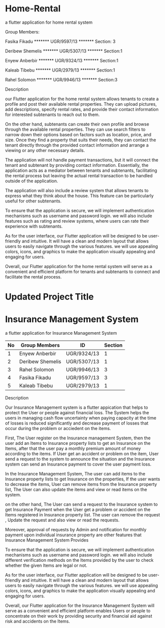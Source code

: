 # Home-Rental
a flutter application for home rental system

Group Members:<br>
    
   Fasika Fikadu  ******* UGR/9597/13      *******   Section:  3 
   
   Deribew Shemelis  ******* UGR/5307/13   *******     Section:1  
   
   Enyew Anberbir    *******     UGR/9324/13	 *******   Section:1
   
   Kaleab Tibebu    *******       UGR/2979/13    *******   Section:1   
   
   Rahel Solomon     *******     UGR/9946/13     *******   Section:3
   </pre>
   
   
   Description
   
   our Flutter application for the home rental system allows tenants to create a profile and post their available rental properties. They can upload pictures, add descriptions, specify rental rates, and provide their contact information for interested subtenants to reach out to them.
   
On the other hand, subtenants can create their own profile and browse through the available rental properties. They can use search filters to narrow down their options based on factors such as location, price, and size. Once they find a property that suits their needs, they can contact the tenant directly through the provided contact information and arrange a viewing or any other necessary details.

The application will not handle payment transactions, but it will connect the tenant and subtenant by providing contact information. Essentially, the application acts as a mediator between tenants and subtenants, facilitating the rental process but leaving the actual rental transaction to be handled outside of the application.

The application will also include a review system that allows tenants to express what they think about the house. This feature can be particularly useful for other subtenants.

To ensure that the application is secure, we will implement authentication mechanisms such as username and password login. we will also include features such as rating and review systems, where users can rate their experience with subtenants.

As for the user interface, our Flutter application will be designed to be user-friendly and intuitive. It will have a clean and modern layout that allows users to easily navigate through the various features. we will use appealing colors, icons, and graphics to make the application visually appealing and engaging for users.

Overall, our Flutter application for the home rental system will serve as a convenient and efficient platform for tenants and subtenants to connect and facilitate the rental process.


# Updated Project Title

# Insurance Management System

a flutter application for Insurance Management System

| No |   Group Members  |     ID      | Section |
| -- | ---------------- | ----------- | ------- |
| 1  |  Enyew Anberbir  | UGR/9324/13 |     1   |
| 2  | Deribew Shemelis | UGR/5307/13 |     1   |
| 3  |  Rahel Solomon   | UGR/9946/13 |     3   |
| 4  |  Fasika Fikadu   | UGR/9597/13 |     3   |
| 5  |  Kaleab Tibebu   | UGR/2979/13 |     1   |

Description

Our Insurance Management system is a flutter appication that helps to protect the User or people against financial loss. The System helps the users in managing cash flow uncertainty when paying capacity at the time of losses is reduced significantly and decrease payment of losses that occur during the problem or acciedent on the items.

First, The User register on the Insurance management System, then the user add an Items to Insurance property lists to get an Insurance on the Items, after that the user pay a monthly premium amount of money according to the items. If User get an accident or problem on the item, User send a request to the system to announce the situation and the Insurance system can send an Insurance payment to cover the user payment loss.

In the Insurance Management System, The user can add items to the Insurance property lists to get Insurance on the properties, If the user wants to decrease the items, User can remove items from the Insurance property list, The User can also update the items and view or read items on the system.

on the other hand, The User can send a request to the Insurance system to get Insurance Payment when the User get a problem or accident on the Items registered in Insurance property list. The user can remove the request , Update the request and also view or read the requests.

Moreover, approval of requests by Admin and notification for monthly payment upon individual insurance property are other features that Insurance Management System Provides

To ensure that the application is secure, we will implement authentication mechanisms such as username and password login. we will also include different verification methods on the Items provided by the user to check whether the given Items are legal or not.

As for the user interface, our Flutter application will be designed to be user-friendly and intuitive. It will have a clean and modern layout that allows users to easily navigate through the various features. we will use appealing colors, icons, and graphics to make the application visually appealing and engaging for users.

Overall, our Flutter application for the Insurance Management System will serve as a convenient and efficient platform  enables Users or people  to concentrate on their work by providing security and financial aid against risk and accidents on the Items.

